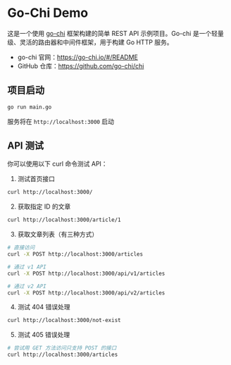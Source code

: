 # Go-Chi Demo

这是一个使用 [go-chi](https://go-chi.io/#/README) 框架构建的简单 REST API 示例项目。Go-chi 是一个轻量级、灵活的路由器和中间件框架，用于构建 Go HTTP 服务。

- go-chi 官网：https://go-chi.io/#/README
- GitHub 仓库：https://github.com/go-chi/chi

## 项目启动

```bash
go run main.go
```

服务将在 `http://localhost:3000` 启动

## API 测试

你可以使用以下 curl 命令测试 API：

1. 测试首页接口
```bash
curl http://localhost:3000/
```

2. 获取指定 ID 的文章
```bash
curl http://localhost:3000/article/1
```

3. 获取文章列表（有三种方式）
```bash
# 直接访问
curl -X POST http://localhost:3000/articles

# 通过 v1 API
curl -X POST http://localhost:3000/api/v1/articles

# 通过 v2 API
curl -X POST http://localhost:3000/api/v2/articles
```

4. 测试 404 错误处理
```bash
curl http://localhost:3000/not-exist
```

5. 测试 405 错误处理
```bash
# 尝试用 GET 方法访问只支持 POST 的接口
curl http://localhost:3000/articles
```